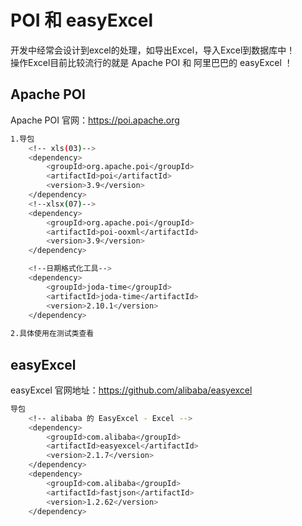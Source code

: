 # POI 和 easyExcel
开发中经常会设计到excel的处理，如导出Excel，导入Excel到数据库中！ <br>
操作Excel目前比较流行的就是 Apache POI 和 阿里巴巴的 easyExcel ！<br>

## Apache POI
Apache POI 官网：https://poi.apache.org <br>

``` bash
1.导包
    <!-- xls(03)-->
    <dependency>
        <groupId>org.apache.poi</groupId>
        <artifactId>poi</artifactId>
        <version>3.9</version>
    </dependency>
    <!--xlsx(07)-->
    <dependency>
        <groupId>org.apache.poi</groupId>
        <artifactId>poi-ooxml</artifactId>
        <version>3.9</version>
    </dependency>

    <!--日期格式化工具-->
    <dependency>
        <groupId>joda-time</groupId>
        <artifactId>joda-time</artifactId>
        <version>2.10.1</version>
    </dependency>
    
2.具体使用在测试类查看
```

## easyExcel
easyExcel 官网地址：https://github.com/alibaba/easyexcel <br>

``` bash
导包
    <!-- alibaba 的 EasyExcel - Excel -->
    <dependency>
        <groupId>com.alibaba</groupId>
        <artifactId>easyexcel</artifactId>
        <version>2.1.7</version>
    </dependency>
    <dependency>
        <groupId>com.alibaba</groupId>
        <artifactId>fastjson</artifactId>
        <version>1.2.62</version>
    </dependency>
    
```
